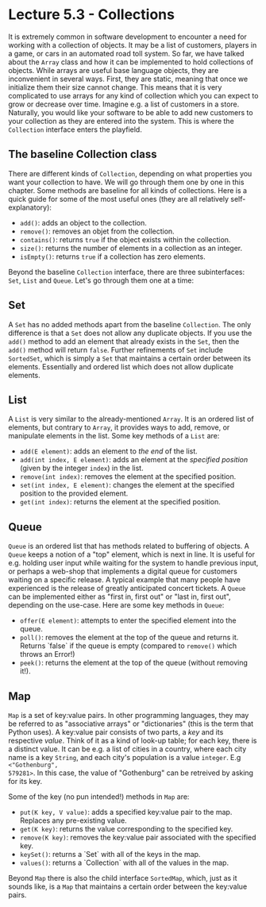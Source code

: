 # Lecture 5.3 - Collections
It is extremely common in software development to encounter a need for working with a collection of objects. It may be a list of customers, players in a game, or cars in an automated road toll system. So far, we have talked about the `Array` class and how it can be implemented to hold collections of objects. While arrays are useful base language objects, they are inconvenient in several ways. First, they are static, meaning that once we initialize them their size cannot change. This means that it is very complicated to use arrays for any kind of collection which you can expect to grow or decrease over time. Imagine e.g. a list of customers in a store. Naturally, you would like your software to be able to add new customers to your collection as they are entered into the system. This is where the `Collection` interface enters the playfield.

## The baseline Collection class
There are different kinds of `Collection`, depending on what properties you want your collection to have. We will go through them one by one in this chapter. Some methods are baseline for all kinds of collections. Here is a quick guide for some of the most useful ones (they are all relatively self-explanatory):
<ul>
<li><code>add()</code>: adds an object to the collection.</li>
<li><code>remove()</code>: removes an objet from the collection.</li>
<li><code>contains()</code>: returns <code>true</code> if the object exists within the collection.</li>
<li><code>size()</code>: returns the number of elements in a collection as an integer.</li>
<li><code>isEmpty()</code>: returns <code>true</code> if a collection has zero elements.</li>
</ul>

Beyond the baseline `Collection` interface, there are three subinterfaces: `Set`, `List` and `Queue`. Let's go through them one at a time:

## Set
A `Set` has no added methods apart from the baseline `Collection`. The only difference is that a `Set` does not allow any duplicate objects. If you use the `add()` method to add an element that already exists in the `Set`, then the `add()` method will return `false`. Further refinements of `Set` include `SortedSet`, which is simply a `Set` that maintains a certain order between its elements. Essentially and ordered list which does not allow duplicate elements.

## List
A `List` is very similar to the already-mentioned `Array`. It is an ordered list of elements, but contrary to `Array`, it provides ways to add, remove, or manipulate elements in the list. Some key methods of a `List` are:
<ul>
<li><code>add(E element)</code>: adds an element to <i>the end</i> of the list.</li>
<li><code>add(int index, E element)</code>: adds an element at the <i>specified position</i> (given by the integer <code>index</code>) in the list.</li>
<li><code>remove(int index)</code>: removes the element at the specified position.</li>
<li><code>set(int index, E element)</code>: changes the element at the specified position to the provided element.</li>
<li><code>get(int index)</code>: returns the element at the specified position.</li>
</ul>

## Queue
`Queue` is an ordered list that has methods related to buffering of objects. A `Queue` keeps a notion of a "top" element, which is next in line. It is useful for e.g. holding user input while waiting for the system to handle previous input, or perhaps a web-shop that implements a digital queue for customers waiting on a specific release. A typical example that many people have experienced is the release of greatly anticipated concert tickets. A `Queue` can be implemented either as "first in, first out" or "last in, first out", depending on the use-case. Here are some key methods in `Queue`:
<ul>
<li><code>offer(E element)</code>: attempts to enter the specified element into the queue.</li>
<li><code>poll()</code>: removes the element at the top of the queue and returns it. Returns `false` if the queue is empty (compared to <code>remove()</code> which throws an Error!)</li>
<li><code>peek()</code>: returns the element at the top of the queue (without removing it!).</li>
</ul>

## Map
`Map` is a set of key:value pairs. In other programming languages, they may be referred to as "associative arrays" or "dictionaries" (this is the term that Python uses). A key:value pair consists of two parts, a <i>key</i> and its respective <i>value</i>. Think of it as a kind of look-up table; for each key, there is a distinct value. It can be e.g. a list of cities in a country, where each city name is a key `String`, and each city's population is a value `integer`. E.g <code>\<"Gothenburg", 579281></code>. In this case, the value of "Gothenburg" can be retreived by asking for its key.

Some of the key (no pun intended!) methods in `Map` are:
<ul>
<li><code>put(K key, V value)</code>: adds a specified key:value pair to the map. Replaces any pre-existing value.</li>
<li><code>get(K key)</code>: returns the value corresponding to the specified key.</li>
<li><code>remove(K key)</code>: removes the key:value pair associated with the specified key.</li>
<li><code>keySet()</code>: returns a `Set` with all of the keys in the map.</li>
<li><code>values()</code>: returns a `Collection` with all of the values in the map.</li>
</ul>

Beyond `Map` there is also the child interface `SortedMap`, which, just as it sounds like, is a `Map` that maintains a certain order between the key:value pairs.


